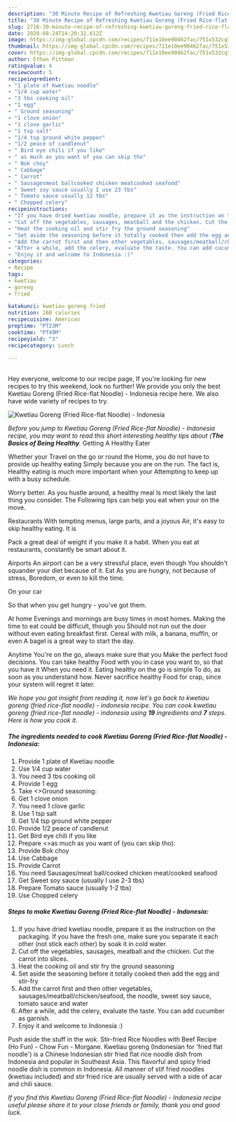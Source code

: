 ```yaml
---
description: "30 Minute Recipe of Refreshing Kwetiau Goreng (Fried Rice-flat Noodle) - Indonesia"
title: "30 Minute Recipe of Refreshing Kwetiau Goreng (Fried Rice-flat Noodle) - Indonesia"
slug: 2716-30-minute-recipe-of-refreshing-kwetiau-goreng-fried-rice-flat-noodle-indonesia
date: 2020-08-24T14:20:32.612Z
image: https://img-global.cpcdn.com/recipes/711e10ee90462fac/751x532cq70/kwetiau-goreng-fried-rice-flat-noodle-indonesia-recipe-main-photo.jpg
thumbnail: https://img-global.cpcdn.com/recipes/711e10ee90462fac/751x532cq70/kwetiau-goreng-fried-rice-flat-noodle-indonesia-recipe-main-photo.jpg
cover: https://img-global.cpcdn.com/recipes/711e10ee90462fac/751x532cq70/kwetiau-goreng-fried-rice-flat-noodle-indonesia-recipe-main-photo.jpg
author: Ethan Pittman
ratingvalue: 4
reviewcount: 5
recipeingredient:
- "1 plate of Kwetiau noodle"
- "1/4 cup water"
- "3 tbs cooking oil"
- "1 egg"
- " Ground seasoning"
- "1 clove onion"
- "1 clove garlic"
- "1 tsp salt"
- "1/4 tsp ground white pepper"
- "1/2 peace of candlenut"
- " Bird eye chili if you like"
- " as much as you want of you can skip tho"
- " Bok choy"
- " Cabbage"
- " Carrot"
- " Sausagesmeat ballcooked chicken meatcooked seafood"
- " Sweet soy sauce usually I use 23 tbs"
- " Tomato sauce usually 12 tbs"
- " Chopped celery"
recipeinstructions:
- "If you have dried kwetiau noodle, prepare it as the instruction on the packaging. If you have the fresh one, make sure you separate it each other (not stick each other) by soak it in cold water."
- "Cut off the vegetables, sausages, meatball and the chicken. Cut the carrot into slices."
- "Heat the cooking oil and stir fry the ground seasoning"
- "Set aside the seasoning before it totally cooked then add the egg and stir-fry"
- "Add the carrot first and then other vegetables, sausages/meatball/chicken/seafood, the noodle, sweet soy sauce, tomato sauce and water"
- "After a while, add the celery, evaluate the taste. You can add cucumber as garnish."
- "Enjoy it and welcome to Indonesia :)"
categories:
- Recipe
tags:
- kwetiau
- goreng
- fried

katakunci: kwetiau goreng fried 
nutrition: 260 calories
recipecuisine: American
preptime: "PT23M"
cooktime: "PT49M"
recipeyield: "3"
recipecategory: Lunch

---
```

<br>
Hey everyone, welcome to our recipe page, If you're looking for new recipes to try this weekend, look no further! We provide you only the best Kwetiau Goreng (Fried Rice-flat Noodle) - Indonesia recipe here. We also have wide variety of recipes to try.
<br>


![Kwetiau Goreng (Fried Rice-flat Noodle) - Indonesia](https://img-global.cpcdn.com/recipes/711e10ee90462fac/751x532cq70/kwetiau-goreng-fried-rice-flat-noodle-indonesia-recipe-main-photo.jpg)

<i>Before you jump to Kwetiau Goreng (Fried Rice-flat Noodle) - Indonesia recipe, you may want to read this short interesting healthy tips about {<strong>The Basics of Being Healthy</strong>.</i>
Getting A Healthy Eater

Whether your Travel on the go or round the
Home, you do not have to provide up healthy eating
Simply because you are on the run. The fact is,
Healthy eating is much more important when your
Attempting to keep up with a busy schedule.


Worry better. As you hustle around, a healthy meal
Is most likely the last thing you consider. The
Following tips can help you eat when your on the move.

Restaurants
With tempting menus, large parts, and a joyous 
Air, it's easy to skip healthy eating. It is 

Pack a great deal of weight if you make it a habit.
When you eat at restaurants, constantly be smart
about it.

Airports
An airport can be a very stressful place, even though 
You shouldn't squander your diet because of it. Eat
As you are hungry, not because of stress,
Boredom, or even to kill the time.

On your car

So that when you get hungry - you've got them.

At home
Evenings and mornings are busy times in most homes.
Making the time to eat could be difficult, though you
Should not run out the door without even eating breakfast
first. Cereal with milk, a banana, muffin, or even
A bagel is a great way to start the day.

Anytime You're on the go, always make sure that you
Make the perfect food decisions. You can take healthy
Food with you in case you want to, so that you have it
When you need it. Eating healthy on the go is simple 
To do, as soon as you understand how. Never sacrifice healthy
Food for crap, since your system will regret it later.


<i>We hope you got insight from reading it, now let's go back to kwetiau goreng (fried rice-flat noodle) - indonesia recipe. You can cook kwetiau goreng (fried rice-flat noodle) - indonesia using <strong>19</strong> ingredients and <strong>7</strong> steps. Here is how you cook it.
</i>

##### The ingredients needed to cook Kwetiau Goreng (Fried Rice-flat Noodle) - Indonesia:

1. Provide 1 plate of Kwetiau noodle
1. Use 1/4 cup water
1. You need 3 tbs cooking oil
1. Provide 1 egg
1. Take  &lt;&gt;Ground seasoning:
1. Get 1 clove onion
1. You need 1 clove garlic
1. Use 1 tsp salt
1. Get 1/4 tsp ground white pepper
1. Provide 1/2 peace of candlenut
1. Get  Bird eye chili if you like
1. Prepare  &lt;&gt;as much as you want of (you can skip tho):
1. Provide  Bok choy
1. Use  Cabbage
1. Provide  Carrot
1. You need  Sausages/meat ball/cooked chicken meat/cooked seafood
1. Get  Sweet soy sauce (usually I use 2-3 tbs)
1. Prepare  Tomato sauce (usually 1-2 tbs)
1. Use  Chopped celery


##### Steps to make Kwetiau Goreng (Fried Rice-flat Noodle) - Indonesia:

1. If you have dried kwetiau noodle, prepare it as the instruction on the packaging. If you have the fresh one, make sure you separate it each other (not stick each other) by soak it in cold water.
1. Cut off the vegetables, sausages, meatball and the chicken. Cut the carrot into slices.
1. Heat the cooking oil and stir fry the ground seasoning
1. Set aside the seasoning before it totally cooked then add the egg and stir-fry
1. Add the carrot first and then other vegetables, sausages/meatball/chicken/seafood, the noodle, sweet soy sauce, tomato sauce and water
1. After a while, add the celery, evaluate the taste. You can add cucumber as garnish.
1. Enjoy it and welcome to Indonesia :)


Push aside the stuff in the wok. Stir-fried Rice Noodles with Beef Recipe (Ho Fun) - Chow Fun - Morgane. Kwetiau goreng (Indonesian for &#39;fried flat noodle&#39;) is a Chinese Indonesian stir fried flat rice noodle dish from Indonesia and popular in Southeast Asia. This flavorful and spicy fried noodle dish is common in Indonesia. All manner of stif fried noodles (kwetiau included) and stir fried rice are usually served with a side of acar and chili sauce. 

<i>If you find this Kwetiau Goreng (Fried Rice-flat Noodle) - Indonesia recipe useful please share it to your close friends or family, thank you and good luck.</i>
